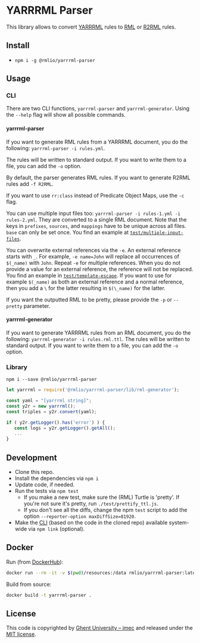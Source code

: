 # YARRRML Parser

This library allows to convert [YARRRML](https://w3id.org/yarrrml) rules to [RML](http://rml.io) or [R2RML](https://www.w3.org/TR/r2rml/) rules.

## Install

- `npm i -g @rmlio/yarrrml-parser`

## Usage

### CLI

There are two CLI functions, `yarrrml-parser` and `yarrrml-generator`.
Using the `--help` flag will show all possible commands.

#### yarrrml-parser

If you want to generate RML rules from a YARRRML document,
you do the following: `yarrrml-parser -i rules.yml`.

The rules will be written to standard output.
If you want to write them to a file, you can add the `-o` option.

By default, the parser generates RML rules.
If you want to generate R2RML rules add `-f R2RML`.

If you want to use `rr:class` instead of Predicate Object Maps, use the `-c` flag.

You can use multiple input files too: `yarrrml-parser -i rules-1.yml -i rules-2.yml`.
They are converted to a single RML document.
Note that the keys in `prefixes`, `sources`, and `mappings` have to be unique across all files.
`base` can only be set once.
You find an example at [`test/multiple-input-files`](test/multiple-input-files).

You can overwrite external references via the `-e`.
An external reference starts with `_`.
For example, `-e name=John` will replace all occurrences of `$(_name)` with `John`.
Repeat `-e` for multiple references.
When you do not provide a value for an external reference,
the reference will not be replaced.
You find an example in [`test/template-escape`](test/template-escape).
If you want to use for example `$(_name)` as both an external reference and a normal reference,
then you add a `\` for the latter resulting in `$(\_name)` for the latter.

If you want the outputted RML to be pretty, please provide the `-p` or `--pretty` parameter.

#### yarrrml-generator

If you want to generate YARRRML rules from an RML document, you do the following: `yarrrml-generator -i rules.rml.ttl`.
The rules will be written to standard output.
If you want to write them to a file, you can add the `-o` option.

### Library

`npm i --save @rmlio/yarrrml-parser`

```javascript
let yarrrml = require('@rmlio/yarrrml-parser/lib/rml-generator');

const yaml = "[yarrrml string]";
const y2r = new yarrrml();
const triples = y2r.convert(yaml);

if ( y2r.getLogger().has('error') ) {
   const logs = y2r.getLogger().getAll();
   ...
}
```

## Development

- Clone this repo.
- Install the dependencies via `npm i`
- Update code, if needed.
- Run the tests via `npm test`
  - If you make a new test, make sure the (RML) Turtle is 'pretty'. If you're not sure it's pretty, run `./test/prettify_ttl.js`.
  - If you don't see all the diffs, change the npm `test` script to add the option `--reporter-option maxDiffSize=81920`.
- Make the [CLI](#cli) (based on the code in the cloned repo)
available system-wide via `npm link` (optional).

## Docker

Run (from [DockerHub](https://hub.docker.com/repository/docker/rmlio/yarrrml-parser)):

```bash
docker run --rm -it -v $(pwd)/resources:/data rmlio/yarrrml-parser:latest -i /data/test.yarrr.yml
```

Build from source:

```bash
docker build -t yarrrml-parser .
```

## License

This code is copyrighted by [Ghent University – imec](http://idlab.ugent.be/) and released under the [MIT license](http://opensource.org/licenses/MIT).

